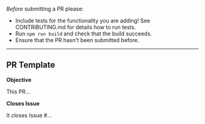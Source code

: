  *Before* submitting a PR please:
 - Include tests for the functionality you are adding! See CONTRIBUTING.md for details how to run tests.
 - Run `npm run build` and check that the build succeeds.
 - Ensure that the PR hasn't been submitted before.

---

## PR Template

**Objective**

This PR...

**Closes Issue**

It closes Issue #...
